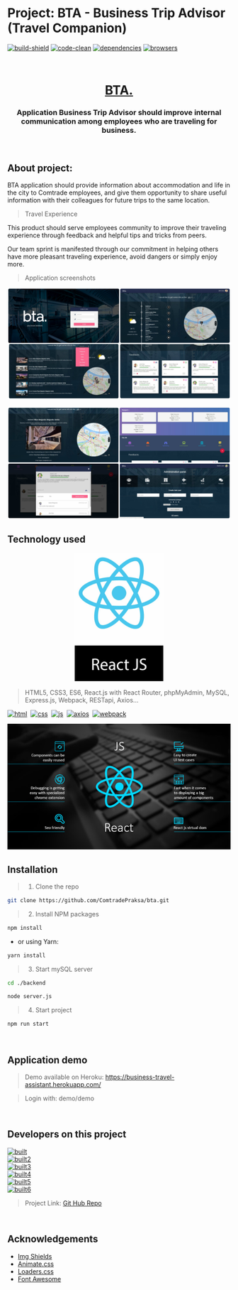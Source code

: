 # Project: BTA - Business Trip Advisor (Travel Companion)  

[![build-shield]](#)
[![code-clean]](#)
[![dependencies]](#)
[![browsers]](#)


<br />
<p align="center">
  <a href="">
    <h1 align="center">BTA.</h1>
  </a>

<h3 align="center">Application Business Trip Advisor should improve internal communication among employees who are traveling for business. </h3> <br>

## About project:

BTA application should provide information about accommodation and life in the city to Comtrade employees, and give them opportunity to share useful information with their colleagues for future trips to the same location.

> Travel Experience

This product should serve employees community to improve their traveling experience through feedback and helpful tips and tricks from peers.

Our team sprint is manifested through our commitment in helping others have more pleasant traveling experience, avoid dangers or simply enjoy more. 


> Application screenshots

![product-screenshot]

![product-screenshot2]

## Technology used

<p align="center">
    <img src="./forReadme/react_logo.jpg" alt="Logo" width="200" height="290">

> HTML5, CSS3, ES6, React.js with React Router, phpMyAdmin, MySQL, Express.js, Webpack, RESTapi, Axios...

[![html]](#)&nbsp;
[![css]](#)&nbsp;
[![js]](#)&nbsp;
[![axios]](https://www.npmjs.com/package/axios)&nbsp;
[![webpack]](https://webpack.js.org/)
<br>
<p align="center">
    <img src="./forReadme/react.jpg" alt="Logo">
<br>

## Installation

> 1. Clone the repo
```sh
git clone https://github.com/ComtradePraksa/bta.git
```
> 2. Install NPM packages
```sh
npm install
```
 - or using Yarn:
```sh
yarn install
```
> 3. Start mySQL server
```sh
cd ./backend
```
```sh
node server.js
```
> 4. Start project
```sh
npm run start
```
<br>

## Application demo

> Demo available on Heroku: https://business-travel-assistant.herokuapp.com/

> Login with: demo/demo

<br>

## Developers on this project

[![built]](https://github.com/Danilo3110)<br>
[![built2]](https://github.com/darkomingovski)<br>
[![built3]](https://github.com/LAleksandar)<br>
[![built4]](https://github.com/bojan30)<br>
[![built5]](https://github.com/MartinaTrajkovic)<br>
[![built6]](https://github.com/9999starlight)<br>


> Project Link: [Git Hub Repo](https://github.com/ComtradePraksa/bta)

<br>

## Acknowledgements

* [Img Shields](https://shields.io)
* [Animate.css](https://daneden.github.io/animate.css)
* [Loaders.css](https://connoratherton.com/loaders)
* [Font Awesome](https://fontawesome.com)

<!-- LINKS & IMAGES -->
[build-shield]: https://img.shields.io/badge/build-passing-brightgreen.svg?style=popout
[code-clean]: https://img.shields.io/badge/code_style-standard-brightgreen.svg?style=popout
[dependencies]: https://img.shields.io/badge/dependencies-up_to_date-brightgreen.svg?style=popout
[browsers]: https://img.shields.io/badge/browsers_tested-Chrome|Firefox|Opera|Brave-blue.svg?style=popout
[built]: https://img.shields.io/badge/BUILT_BY_DEVELOPER-_Danilo_Lukić-important.svg?style=for-the-badge&logo=git
[built2]: https://img.shields.io/badge/BUILT_BY_DEVELOPER-_Darko_Mingovski-important.svg?style=for-the-badge&logo=git
[built3]: https://img.shields.io/badge/BUILT_BY_DEVELOPER-_Aleksandar_Lekić-important.svg?style=for-the-badge&logo=git
[built4]: https://img.shields.io/badge/BUILT_BY_DEVELOPER-_Bojan_Ćuk-important.svg?style=for-the-badge&logo=git
[built5]: https://img.shields.io/badge/BUILT_BY_DEVELOPER-_Martina_Trajković-important.svg?style=for-the-badge&logo=git
[built6]: https://img.shields.io/badge/BUILT_BY_DEVELOPER-_Irena_Šestak-important.svg?style=for-the-badge&logo=git
[html]: https://img.shields.io/badge/HTML-v5-red.svg?style=popout-square&logo=html5
[react]: https://img.shields.io/badge/React.js.svg?style=popout-square&logo=react
[css]: https://img.shields.io/badge/CSS-v3-blue.svg?style=popout-square&logo=css3
[js]: https://img.shields.io/badge/JavaScript-ES6-yellow.svg?style=popout-square&logo=javascript
[webpack]: https://img.shields.io/badge/WebPack-v4.29.6-blue.svg?style=popout-square&logo=webpack
[axios]: https://img.shields.io/badge/AXIOS-v0.18-lightblue.svg?style=popout-square&logo=codesandbox
[product-screenshot]: ./forReadme/combine_images.jpg
[product-screenshot2]: ./forReadme/combine_images2.jpg